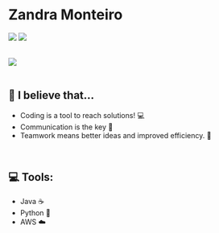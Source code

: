 # Zandra Monteiro

[![](https://img.shields.io/badge/Medium-12100E?style=for-the-badge&logo=medium&logoColor=white)](https://zandramonteiro.medium.com/)
[![](https://img.shields.io/badge/linkedin-%230077B5.svg?style=for-the-badge&logo=linkedin)](https://www.linkedin.com/in/zandramonteiro/)

</br>
<img src="https://github-readme-stats.vercel.app/api/top-langs?username=zmmarina&layout=compact&theme=dracula"/>

</br>
</br>


## 🎠 I believe that... 
- Coding is a tool to reach solutions! 💻
- Communication is the key 💬
- Teamwork means better ideas and improved efficiency. 🤝  

</br>

## 💻 Tools: 
- Java ☕
- Python 🐍
- AWS ☁️



